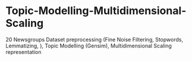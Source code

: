 # Topic-Modelling-Multidimensional-Scaling
20 Newsgroups Dataset preprocessing (Fine Noise Filtering, Stopwords, Lemmatizing, ), Topic Modelling (Gensim), Multidimensional Scaling representation
